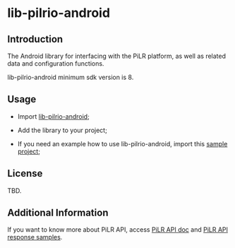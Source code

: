 # lib-pilrio-android
## Introduction 
The Android library for interfacing with the PiLR platform, as well as related data and configuration functions.

lib-pilrio-android minimum sdk version is 8.

## Usage

- Import [lib-pilrio-android](https://github.com/MeiResearchLtd/lib-pilrio-android);

- Add the library to your project;

- If you need an example how to use lib-pilrio-android, import this [sample project](https://github.com/MeiResearchLtd/pilr-sampleclient-android);

## License

TBD.

## Additional Information

If you want to know more about PiLR API, access [PiLR API doc](https://github.com/MeiResearchLtd/s4r-general/wiki/impl_api-security) and [PiLR API response samples](https://github.com/MeiResearchLtd/s4r-general/wiki/devguide_rest-api).
